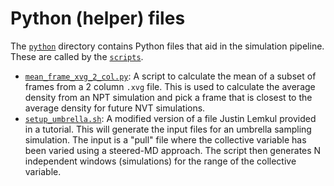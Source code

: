 # Python (helper) files

The [`python`](./../python) directory contains Python files that aid in the simulation pipeline.
These are called by the [`scripts`](./../scripts).

- [`mean_frame_xvg_2_col.py`](./mean_frame_xvg_2_col.py): A script to calculate the mean of a subset of frames from a 2 column `.xvg` file. This is used to calculate the average density from an NPT simulation and pick a frame that is closest to the average density for future NVT simulations.
- [`setup_umbrella.sh`](./setup_umbrella.sh): A modified version of a file Justin Lemkul provided in a tutorial.
This will generate the input files for an umbrella sampling simulation.
The input is a "pull" file where the collective variable has been varied using a steered-MD approach.
The script then generates N independent windows (simulations) for the range of the collective variable.
